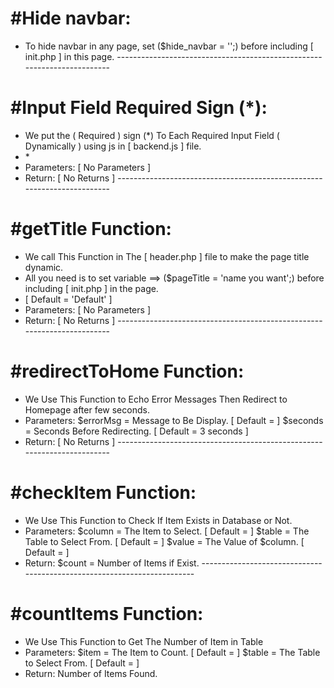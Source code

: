 #Hide navbar:
============
- To hide navbar in any page, set ($hide_navbar = '';) before including [ init.php ] in this page.
        ------------------------------------------------------------------------

#Input Field Required Sign (*):
==============================
- We put the ( Required ) sign (*) To Each Required Input Field ( Dynamically ) using js in [ backend.js ] file.
- <span class="asterisk">*</span>
- Parameters: [ No Parameters ]
- Return: [ No Returns ]
        ------------------------------------------------------------------------

#getTitle Function:
==================
- We call This Function in The [ header.php ] file to make the page title dynamic.
- All you need is to set variable ==> ($pageTitle = 'name you want';) before including [ init.php ] in the page.
- [ Default = 'Default' ]
- Parameters: [ No Parameters ]
- Return: [ No Returns ]
        ------------------------------------------------------------------------

#redirectToHome Function:
========================
- We Use This Function to Echo Error Messages Then Redirect to Homepage after few seconds.
- Parameters:
    $errorMsg = Message to Be Display.          [ Default = ]
    $seconds = Seconds Before Redirecting.      [ Default = 3 seconds ]
- Return: [ No Returns ]
        ------------------------------------------------------------------------

#checkItem Function:
===================
- We Use This Function to Check If Item Exists in Database or Not.
- Parameters:
    $column  = The Item to Select.               [ Default = ]
    $table   = The Table to Select From.         [ Default = ]
    $value   = The Value of $column.             [ Default = ]
- Return:
    $count   = Number of Items if Exist.
        ------------------------------------------------------------------------

#countItems Function:
====================
- We Use This Function to Get The Number of Item in Table
- Parameters:
    $item  = The Item to Count.               [ Default = ]
    $table = The Table to Select From.        [ Default = ]
- Return:
    Number of Items Found.
